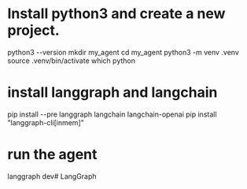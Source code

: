 # Install python3 and create a new project.

python3 --version
mkdir my_agent
cd my_agent
python3 -m venv .venv
source .venv/bin/activate
which python
# install langgraph and langchain

pip install --pre langgraph langchain langchain-openai
pip install "langgraph-cli[inmem]"

# run the agent
langgraph dev# LangGraph
